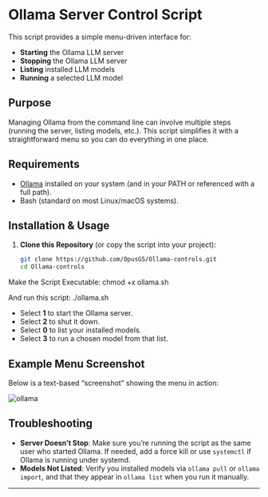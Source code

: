 # Ollama Server Control Script

This script provides a simple menu-driven interface for:

- **Starting** the Ollama LLM server  
- **Stopping** the Ollama LLM server  
- **Listing** installed LLM models  
- **Running** a selected LLM model  

## Purpose

Managing Ollama from the command line can involve multiple steps (running the server, listing models, etc.). This script simplifies it with a straightforward menu so you can do everything in one place.

## Requirements

- [Ollama](https://github.com/jmorganca/ollama) installed on your system (and in your PATH or referenced with a full path).  
- Bash (standard on most Linux/macOS systems).  

## Installation & Usage

1. **Clone this Repository** (or copy the script into your project):
   ```bash
   git clone https://github.com/OpusG5/Ollama-controls.git
   cd Ollama-controls

Make the Script Executable:
chmod +x ollama.sh

And run this script:
./ollama.sh


- Select **1** to start the Ollama server.  
- Select **2** to shut it down.  
- Select **0** to list your installed models.  
- Select **3** to run a chosen model from that list.  

## Example Menu Screenshot

Below is a text-based “screenshot” showing the menu in action:

![ollama](https://github.com/user-attachments/assets/c915c291-d4d0-40ee-9884-a2ea9021c400)


## Troubleshooting

- **Server Doesn’t Stop**: Make sure you’re running the script as the same user who started Ollama. If needed, add a force kill or use `systemctl` if Ollama is running under systemd.  
- **Models Not Listed**: Verify you installed models via `ollama pull` or `ollama import`, and that they appear in `ollama list` when you run it manually.

---


